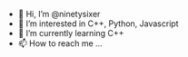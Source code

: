 - 👋 Hi, I’m @ninetysixer
- 👀 I’m interested in C++, Python, Javascript
- 🌱 I’m currently learning C++
- 📫 How to reach me ...

<!---
ninetysixer/ninetysixer is a ✨ special ✨ repository because its `README.md` (this file) appears on your GitHub profile.
You can click the Preview link to take a look at your changes.
--->
